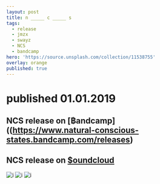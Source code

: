 ```yaml
---
layout: post
title: n _____ c _____ s
tags:
  - release
  - jmzx
  - swayz
  - NCS
  - bandcamp
hero: 'https://source.unsplash.com/collection/11538755'
overlay: orange
published: true
---
```

# published 01.01.2019
## NCS release on [฿andcamp]((https://www.natural-conscious-states.bandcamp.com/releases)
## NCS release on [$oundcloud](https://www.soundcloud.com/jmzx/dealin-minds-preview)
![i](https://xjmzx.github.io/uploads/a2270818088_10.jpg)
![i](https://xjmzx.github.io/uploads/me2.jpg)
![i](https://xjmzx.github.io/uploads/0016634408_10.jpg)
